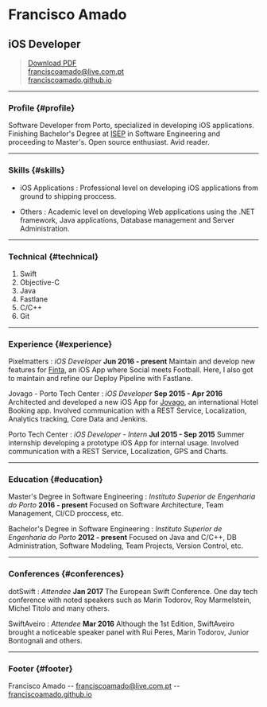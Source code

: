 # Francisco Amado
## iOS Developer

> [Download PDF](resume.pdf)  
> [franciscoamado@live.com.pt](mailto:franciscoamado@live.com.pt)  
> [franciscoamado.github.io](http://franciscoamado.github.io/)  

------

### Profile {#profile}

Software Developer from Porto, specialized in developing iOS applications. 
Finishing Bachelor's Degree at [ISEP](https://www.isep.ipp.pt/) in Software Engineering and proceeding to Master's. Open source enthusiast. Avid reader.

------

### Skills {#skills}

* iOS Applications
  : Professional level on developing iOS applications from ground to shipping proccess.

* Others
  : Academic level on developing Web applications using the .NET framework, Java applications, Database management and Server Administration.

-------

### Technical {#technical}

1. Swift
1. Objective-C
1. Java
1. Fastlane
1. C/C++
1. Git

------

### Experience {#experience}

Pixelmatters
: *iOS Developer*
  __Jun 2016 - present__
  Maintain and develop new features for [Finta](http://getfinta.com/), an iOS App where Social meets Football. Here, I also got to maintain and refine our Deploy Pipeline with Fastlane.

Jovago - Porto Tech Center
: *iOS Developer*
  __Sep 2015 - Apr 2016__
  Architected and developed a new iOS App for [Jovago](https://itun.es/i67L3Hr), an international Hotel Booking app. Involved communication with a REST Service, Localization, Analytics tracking, Core Data and Jenkins.

Porto Tech Center
: *iOS Developer - Intern*
  __Jul 2015 - Sep 2015__
  Summer internship developing a prototype iOS App for internal usage. Involved communication with a REST Service, Localization, GPS and Charts.

------

### Education {#education}

Master's Degree in Software Engineering
: *Instituto Superior de Engenharia do Porto*
  __2016 - present__
  Focused on Software Architecture, Team Management, CI/CD proccess, etc.

Bachelor's Degree in Software Engineering
: *Instituto Superior de Engenharia do Porto*
  __2012 - present__
  Focused on Java and C/C++, DB Administration, Software Modeling, Team Projects, Version Control, etc.

------

### Conferences {#conferences}

dotSwift
: *Attendee*
  __Jan 2017__
  The European Swift Conference. One day tech conference with noted speakers such as Marin Todorov, Roy Marmelstein, Michel Titolo and many others.

SwiftAveiro
: *Attendee*
  __Mar 2016__
  Although the 1st Edition, SwiftAveiro brought a noticeable speaker panel with Rui Peres, Marin Todorov, Junior Bontognali and others.

------

### Footer {#footer}

Francisco Amado -- [franciscoamado@live.com.pt](mailto:franciscoamado@live.com.pt) -- [franciscoamado.github.io](http://franciscoamado.github.io/)
